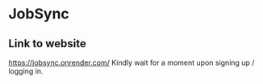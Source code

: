 # JobSync
## Link to website
https://jobsync.onrender.com/
Kindly wait for a moment upon signing up / logging in.
